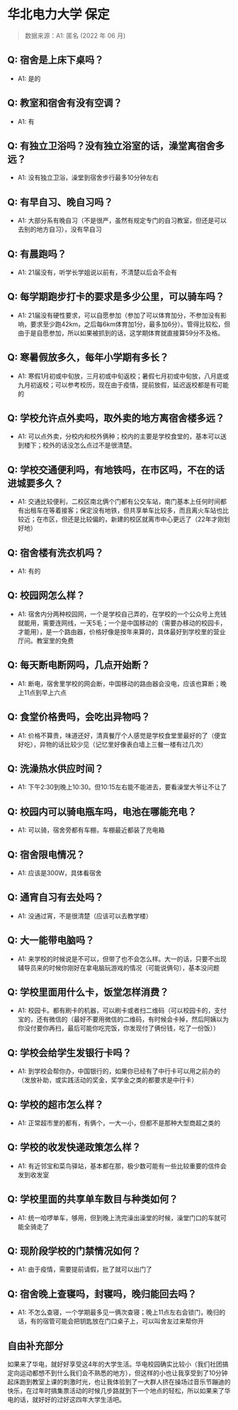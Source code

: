 # 华北电力大学 保定

> 数据来源：A1: 匿名 (2022 年 06 月)

## Q: 宿舍是上床下桌吗？

- A1: 是的

## Q: 教室和宿舍有没有空调？

- A1: 有

## Q: 有独立卫浴吗？没有独立浴室的话，澡堂离宿舍多远？

- A1: 没有独立卫浴，澡堂到宿舍步行最多10分钟左右

## Q: 有早自习、晚自习吗？

- A1: 大部分系有晚自习（不是很严，虽然有规定专门的自习教室，但还是可以去别的地方自习），没有早自习

## Q: 有晨跑吗？

- A1: 21届没有，听学长学姐说以前有，不清楚以后会不会有

## Q: 每学期跑步打卡的要求是多少公里，可以骑车吗？

- A1: 21届没有硬性要求，可以自愿参加（参加了可以体育加分，不参加没有影响，要求至少跑42km，之后每6km体育加1分，最多加6分）。管得比较松，但由于是自愿参加，所以如果被抓到的话，这学期体育就直接算59分不及格。

## Q: 寒暑假放多久，每年小学期有多长？

- A1: 寒假1月初或中旬放，三月初或中旬返校；暑假七月初或中旬放，八月底或九月初返校；可以参考校历，现在由于疫情，提前放假，延迟返校都是有可能的

## Q: 学校允许点外卖吗，取外卖的地方离宿舍楼多远？

- A1: 可以点外卖，分校内和校外俩种；校内的主要是学校食堂的，基本可以送到楼下；校外的话没怎么点过不是很清楚。

## Q: 学校交通便利吗，有地铁吗，在市区吗，不在的话进城要多久？

- A1: 交通比较便利，二校区南北俩个门都有公交车站，南门基本上任何时间都有出租车在等着接客；保定没有地铁，但共享单车比较多，而且离火车站也比较近；在市区，但还是比较偏的，新建的校区就离市中心更远了（22年才刚划好地）

## Q: 宿舍楼有洗衣机吗？

- A1: 有的

## Q: 校园网怎么样？

- A1: 宿舍内分两种校园网，一个是学校自己弄的，在学校的一个公众号上充钱就能用，需要连网线，一天5毛；一个是中国移动的（需要办移动的校园卡，才能用），是一个路由器，价格好像是按年来算的，具体最好到学校里的营业厅问。教室里的免费

## Q: 每天断电断网吗，几点开始断？

- A1: 断电，宿舍里学校的网会断，中国移动的路由器会没电，应该也算断；晚上11点到早上六点

## Q: 食堂价格贵吗，会吃出异物吗？

- A1: 价格不算贵，味道还好，清真餐厅个人感觉是学校食堂里最好的了（便宜好吃），异物的话比较少见（记忆里好像表白墙上三餐一楼有过几次）

## Q: 洗澡热水供应时间？

- A1: 下午2:30到晚上10:30。但10:15左右能不能进去，要看澡堂大爷让不让了

## Q: 校园内可以骑电瓶车吗，电池在哪能充电？

- A1: 可以骑，宿舍旁都有车棚，车棚最近都装了充电箱

## Q: 宿舍限电情况？

- A1: 应该是300W，具体看宿舍

## Q: 通宵自习有去处吗？

- A1: 没通过宵，不是很清楚（应该可以去教学楼）

## Q: 大一能带电脑吗？

- A1: 来学校的时候说是不可以，但带了也不会怎么样。大一的话，只要不出现辅导员来的时候你刚好在拿电脑玩游戏的情况（可能说俩句），基本没问题

## Q: 学校里面用什么卡，饭堂怎样消费？

- A1: 校园卡。都有刷卡的机器，可以刷卡或者扫二维码（可以校园卡的，支付宝的，还有微信的（最好不要用微信的二维码，有时候会卡掉，然后阿姨以为你没付要你再扫，最后可能你吃完饭，你发现付了俩份钱，吃了一份饭））

## Q: 学校会给学生发银行卡吗？

- A1: 到学校会帮你办，中国银行的，如果你已经有了中行卡可以用之前办的（发放补助，或实践活动的奖金，奖学金之类的都要求是中行卡）

## Q: 学校的超市怎么样？

- A1: 正常超市里的都有，有俩个，一大一小，但都不是那种大型商超之类的

## Q: 学校的收发快递政策怎么样？

- A1: 有近邻宝和菜鸟驿站，基本都在那，极少数可能有一些比较重要的信件会发到收发室

## Q: 学校里面的共享单车数目与种类如何？

- A1: 统一哈啰单车，够用，但到晚上洗完澡出澡堂的时候，澡堂门口的车就可能全骑走了

## Q: 现阶段学校的门禁情况如何？

- A1: 由于疫情，需要提前请假，批了就可以出门了

## Q: 宿舍晚上查寝吗，封寝吗，晚归能回去吗？

- A1: 不怎么查寝，一个学期最多见一俩次查寝；晚上11点左右会锁门，晚归的话，有的宿管可能会把钥匙放在门口桌子上，可以叫舍友过来帮你开

## 自由补充部分

如果来了华电，就好好享受这4年的大学生活。华电校园确实比较小（我们社团搞定向运动都想不到什么我们会不熟悉的地方），但这样的小也让我享受到了10分钟起床跑到教室上课的刺激时光，也让我体验到了一大群人挤在操场过音乐节蹦迪的快乐，在过年时搞集票活动的时候几步路就到下一个地点的轻松，所以如果来了华电的话，就好好的过好这四年大学生活吧。